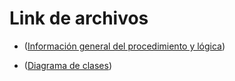 # Link de archivos

- ([Información general del procedimiento y lógica](https://github.com/POO2022-01-UNALMED/practica-Wunallet-g1-e7/blob/master/Docs/WunalletPOO.md))

- ([Diagrama de clases](https://github.com/POO2022-01-UNALMED/practica-Wunallet-g1-e7/blob/master/Docs/Diagrama%20de%20clases%20Wunallet.drawio.png))

